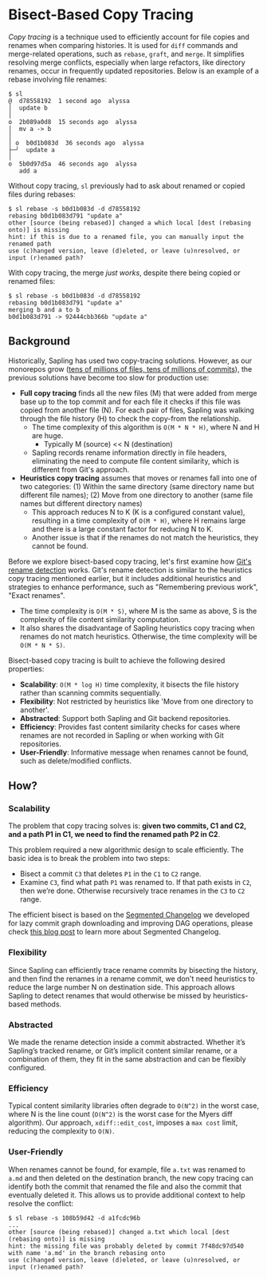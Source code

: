 # Bisect-Based Copy Tracing

*Copy tracing* is a technique used to efficiently account for file copies and
renames when comparing histories. It is used for `diff` commands and merge-related
operations, such as `rebase`, `graft`, and `merge`. It simplifies resolving merge conflicts,
especially when large refactors, like directory renames, occur in frequently updated
repositories. Below is an example of a rebase involving file renames:

```sl-shell-example
$ sl
@  d78558192  1 second ago  alyssa
│  update b
│
o  2b089a0d8  15 seconds ago  alyssa
│  mv a -> b
│
│ o  b0d1b083d  36 seconds ago  alyssa
├─╯  update a
│
o  5b0d97d5a  46 seconds ago  alyssa
   add a
```

Without copy tracing, `sl` previously had to ask about renamed or copied files
during rebases:

```sl-shell-example
$ sl rebase -s b0d1b083d -d d78558192
rebasing b0d1b083d791 "update a"
other [source (being rebased)] changed a which local [dest (rebasing onto)] is missing
hint: if this is due to a renamed file, you can manually input the renamed path
use (c)hanged version, leave (d)eleted, or leave (u)nresolved, or input (r)enamed path?
```

With copy tracing, the merge *just works*, despite there being copied or renamed
files:

```sl-shell-example
$ sl rebase -s b0d1b083d -d d78558192
rebasing b0d1b083d791 "update a"
merging b and a to b
b0d1b083d791 -> 92444cbb366b "update a"
```

## Background

Historically, Sapling has used two copy-tracing solutions. However, as our
monorepos grow ([tens of millions of files, tens of millions of commits](https://engineering.fb.com/2022/11/15/open-source/sapling-source-control-scalable/)),
the previous solutions have become too slow for production use:
- **Full copy tracing** finds all the new files (M) that were added from
  merge base up to the top commit and for each file it checks if this file
  was copied from another file (N). For each pair of files, Sapling was walking
  through the file history (H) to check the copy-from the relationship.
  - The time complexity of this algorithm is `O(M * N * H)`, where N and H are huge.
    - Typically M (source) &lt;&lt; N (destination)
  - Sapling records rename information directly in file headers, eliminating the
    need to compute file content similarity, which is different from Git's approach.
- **Heuristics copy tracing** assumes that moves or renames fall into one of two
  categories: (1) Within the same directory (same directory name but different
  file names); (2) Move from one directory to another (same file names but
  different directory names)
  - This approach reduces N to K (K is a configured constant value), resulting
    in a time complexity of `O(M * H)`, where H remains large and there is a large
    constant factor for reducing N to K.
  - Another issue is that if the renames do not match the heuristics, they
    cannot be found.

Before we explore bisect-based copy tracing, let's first examine how
[Git's rename detection](https://github.com/newren/presentations/blob/pdfs/merge-performance/merge-performance-slides.pdf)
works. Git's rename detection is similar to the heuristics copy tracing
mentioned earlier, but it includes additional heuristics and strategies
to enhance performance, such as "Remembering previous work", "Exact renames".
  - The time complexity is `O(M * S)`, where M is the same as above,
    S is the complexity of file content similarity computation.
  - It also shares the disadvantage of Sapling heuristics copy tracing
    when renames do not match heuristics. Otherwise, the time complexity
    will be `O(M * N * S)`.

Bisect-based copy tracing is built to achieve the following desired properties:
- **Scalability**: `O(M * log H)` time complexity, it bisects the file history
  rather than scanning commits sequentially.
- **Flexibility**: Not restricted by heuristics like 'Move from one directory to another'.
- **Abstracted**: Support both Sapling and Git backend repositories.
- **Efficiency**: Provides fast content similarity checks for cases where renames
  are not recorded in Sapling or when working with Git repositories.
- **User-Friendly**: Informative message when renames cannot be found, such as
  delete/modified conflicts.

## How?

### Scalability
The problem that copy tracing solves is: **given two commits, C1 and C2, and a path P1 in C1, we need to find the renamed path P2 in C2**.

This problem required a new algorithmic design to scale efficiently. The
basic idea is to break the problem into two steps:
- Bisect a commit `C3` that deletes `P1` in the `C1` to `C2` range.
- Examine `C3`, find what path `P1` was renamed to. If that path exists in `C2`,
  then we’re done. Otherwise recursively trace renames in the `C3` to `C2` range.

The efficient bisect is based on the [Segmented Changelog](https://github.com/facebook/sapling/blob/main/eden/scm/slides/201904-segmented-changelog/segmented-changelog.pdf) we developed for lazy commit graph downloading and improving DAG operations,
please check [this blog post](https://engineering.fb.com/2022/11/15/open-source/sapling-source-control-scalable/)
to learn more about Segmented Changelog.

### Flexibility
Since Sapling can efficiently trace rename commits by bisecting the history,
and then find the renames in a rename commit, we don't need heuristics to
reduce the large number N on destination side. This approach allows Sapling
to detect renames that would otherwise be missed by heuristics-based methods.

### Abstracted
We made the rename detection inside a commit abstracted. Whether it’s Sapling’s
tracked rename, or Git’s implicit content similar rename, or a combination
of them, they fit in the same abstraction and can be flexibly configured.

### Efficiency
Typical content similarity libraries often degrade to `O(N^2)` in the worst case,
where N is the line count (`O(N^2)` is the worst case for the Myers diff algorithm).
Our approach, `xdiff::edit_cost`, imposes a `max cost` limit, reducing the
complexity to `O(N)`.

### User-Friendly
When renames cannot be found, for example, file `a.txt` was renamed to `a.md`
and then deleted on the destination branch, the new copy tracing can identify
both the commit that renamed the file and also the commit that eventually
deleted it. This allows us to provide additional context to help resolve the
conflict:

```sl-shell-example
$ sl rebase -s 108b59d42 -d a1fcdc96b
...
other [source (being rebased)] changed a.txt which local [dest (rebasing onto)] is missing
hint: the missing file was probably deleted by commit 7f48dc97d540 with name 'a.md' in the branch rebasing onto
use (c)hanged version, leave (d)eleted, or leave (u)nresolved, or input (r)enamed path?
```
